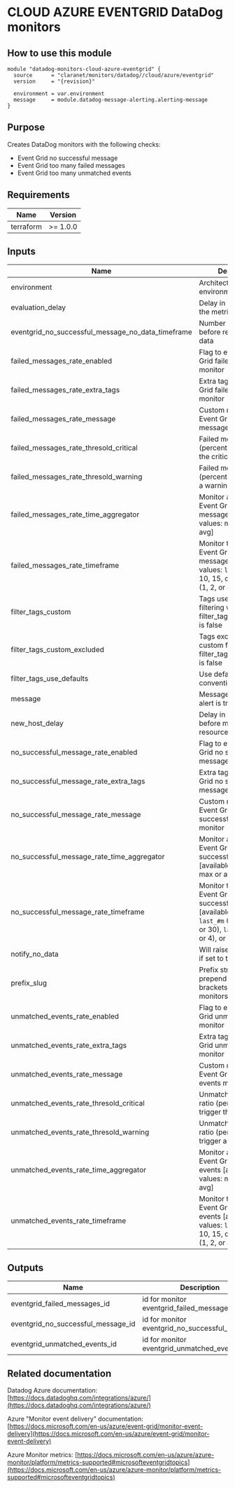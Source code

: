 # CLOUD AZURE EVENTGRID DataDog monitors

## How to use this module

```hcl
module "datadog-monitors-cloud-azure-eventgrid" {
  source      = "claranet/monitors/datadog//cloud/azure/eventgrid"
  version     = "{revision}"

  environment = var.environment
  message     = module.datadog-message-alerting.alerting-message
}

```

## Purpose

Creates DataDog monitors with the following checks:

- Event Grid no successful message
- Event Grid too many failed messages
- Event Grid too many unmatched events

## Requirements

| Name      | Version  |
| --------- | -------- |
| terraform | >= 1.0.0 |

## Inputs

| Name                                              | Description                                                                                                                                      | Type           | Default     | Required |
| ------------------------------------------------- | ------------------------------------------------------------------------------------------------------------------------------------------------ | -------------- | ----------- | :------: |
| environment                                       | Architecture environment                                                                                                                         | `string`       | n/a         |   yes    |
| evaluation_delay                                  | Delay in seconds for the metric evaluation                                                                                                       | `number`       | `900`       |    no    |
| eventgrid_no_successful_message_no_data_timeframe | Number of minutes before reporting no data                                                                                                       | `string`       | `10`        |    no    |
| failed_messages_rate_enabled                      | Flag to enable Event Grid failed messages monitor                                                                                                | `string`       | `"true"`    |    no    |
| failed_messages_rate_extra_tags                   | Extra tags for Event Grid failed messages monitor                                                                                                | `list(string)` | `[]`        |    no    |
| failed_messages_rate_message                      | Custom message for Event Grid failed messages monitor                                                                                            | `string`       | `""`        |    no    |
| failed_messages_rate_thresold_critical            | Failed messages ratio (percentage) to trigger the critical alert                                                                                 | `number`       | `90`        |    no    |
| failed_messages_rate_thresold_warning             | Failed messages ratio (percentage) to trigger a warning alert                                                                                    | `number`       | `50`        |    no    |
| failed_messages_rate_time_aggregator              | Monitor aggregator for Event Grid failed messages [available values: min, max or avg]                                                            | `string`       | `"min"`     |    no    |
| failed_messages_rate_timeframe                    | Monitor timeframe for Event Grid failed messages [available values: `last_#m` (1, 5, 10, 15, or 30), `last_#h` (1, 2, or 4), or `last_1d`]       | `string`       | `"last_5m"` |    no    |
| filter_tags_custom                                | Tags used for custom filtering when filter_tags_use_defaults is false                                                                            | `string`       | `"*"`       |    no    |
| filter_tags_custom_excluded                       | Tags excluded for custom filtering when filter_tags_use_defaults is false                                                                        | `string`       | `""`        |    no    |
| filter_tags_use_defaults                          | Use default filter tags convention                                                                                                               | `string`       | `"true"`    |    no    |
| message                                           | Message sent when an alert is triggered                                                                                                          | `any`          | n/a         |   yes    |
| new_host_delay                                    | Delay in seconds before monitor new resource                                                                                                     | `number`       | `300`       |    no    |
| no_successful_message_rate_enabled                | Flag to enable Event Grid no successful message monitor                                                                                          | `string`       | `"true"`    |    no    |
| no_successful_message_rate_extra_tags             | Extra tags for Event Grid no successful message monitor                                                                                          | `list(string)` | `[]`        |    no    |
| no_successful_message_rate_message                | Custom message for Event Grid no successful message monitor                                                                                      | `string`       | `""`        |    no    |
| no_successful_message_rate_time_aggregator        | Monitor aggregator for Event Grid no successful message [available values: min, max or avg]                                                      | `string`       | `"min"`     |    no    |
| no_successful_message_rate_timeframe              | Monitor timeframe for Event Grid no successful message [available values: `last_#m` (1, 5, 10, 15, or 30), `last_#h` (1, 2, or 4), or `last_1d`] | `string`       | `"last_5m"` |    no    |
| notify_no_data                                    | Will raise no data alert if set to true                                                                                                          | `bool`         | `true`      |    no    |
| prefix_slug                                       | Prefix string to prepend between brackets on every monitors names                                                                                | `string`       | `""`        |    no    |
| unmatched_events_rate_enabled                     | Flag to enable Event Grid unmatched events monitor                                                                                               | `string`       | `"true"`    |    no    |
| unmatched_events_rate_extra_tags                  | Extra tags for Event Grid unmatched events monitor                                                                                               | `list(string)` | `[]`        |    no    |
| unmatched_events_rate_message                     | Custom message for Event Grid unmatched events monitor                                                                                           | `string`       | `""`        |    no    |
| unmatched_events_rate_thresold_critical           | Unmatched events ratio (percentage) to trigger the critical alert                                                                                | `number`       | `90`        |    no    |
| unmatched_events_rate_thresold_warning            | Unmatched events ratio (percentage) to trigger a warning alert                                                                                   | `number`       | `50`        |    no    |
| unmatched_events_rate_time_aggregator             | Monitor aggregator for Event Grid unmatched events [available values: min, max or avg]                                                           | `string`       | `"min"`     |    no    |
| unmatched_events_rate_timeframe                   | Monitor timeframe for Event Grid unmatched events [available values: `last_#m` (1, 5, 10, 15, or 30), `last_#h` (1, 2, or 4), or `last_1d`]      | `string`       | `"last_5m"` |    no    |

## Outputs

| Name                               | Description                                    |
| ---------------------------------- | ---------------------------------------------- |
| eventgrid_failed_messages_id       | id for monitor eventgrid_failed_messages       |
| eventgrid_no_successful_message_id | id for monitor eventgrid_no_successful_message |
| eventgrid_unmatched_events_id      | id for monitor eventgrid_unmatched_events      |

## Related documentation

Datadog Azure documentation: [https://docs.datadoghq.com/integrations/azure/](https://docs.datadoghq.com/integrations/azure/)

Azure "Monitor event delivery" documentation: [https://docs.microsoft.com/en-us/azure/event-grid/monitor-event-delivery](https://docs.microsoft.com/en-us/azure/event-grid/monitor-event-delivery)

Azure Monitor metrics: [https://docs.microsoft.com/en-us/azure/azure-monitor/platform/metrics-supported#microsofteventgridtopics](https://docs.microsoft.com/en-us/azure/azure-monitor/platform/metrics-supported#microsofteventgridtopics)
